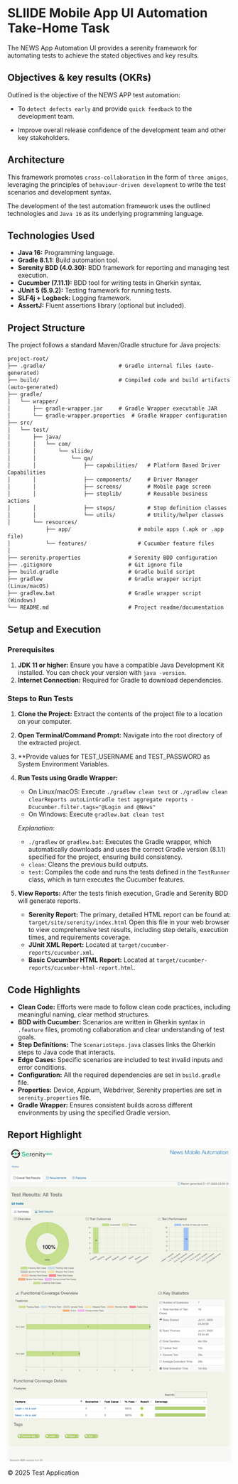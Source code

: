 # SLIIDE Mobile App UI Automation Take-Home Task
The NEWS App Automation UI provides a serenity framework for automating tests to achieve the stated
objectives and key results.

## Objectives &amp; key results (OKRs)

Outlined is the objective of the NEWS APP test automation:

* To `detect defects early` and provide `quick feedback` to the development team.

* Improve overall release confidence of the development team and other key stakeholders.

## Architecture

This framework promotes `cross-collaboration` in the form of `three amigos`, leveraging the principles
of `behaviour-driven development` to write the test scenarios and development syntax.

The development of the test automation framework uses the outlined technologies and `Java 16` as its underlying
programming language.

## Technologies Used

*   **Java 16:** Programming language.
*   **Gradle 8.1.1:** Build automation tool.
*   **Serenity BDD (4.0.30):** BDD framework for reporting and managing test execution.
*   **Cucumber (7.11.1):** BDD tool for writing tests in Gherkin syntax.
*   **JUnit 5 (5.9.2):** Testing framework for running tests.
*   **SLF4j + Logback:** Logging framework.
*   **AssertJ:** Fluent assertions library (optional but included).

## Project Structure

The project follows a standard Maven/Gradle structure for Java projects:

```
project-root/
├── .gradle/                       # Gradle internal files (auto-generated)
├── build/                         # Compiled code and build artifacts (auto-generated)
├── gradle/
│   └── wrapper/
│       ├── gradle-wrapper.jar     # Gradle Wrapper executable JAR
│       └── gradle-wrapper.properties  # Gradle Wrapper configuration
├── src/
│   └── test/
│       ├── java/
│       │   └── com/
│       │       └── sliide/
│       │           └── qa/
│       │               ├── capabilities/   # Platform Based Driver Capabilities
│       │               ├── components/     # Driver Manager
│       │               ├── screens/        # Mobile page screen
│       │               ├── steplib/        # Reusable business actions
│       │               ├── steps/          # Step definition classes 
│       │               └── utils/          # Utility/helper classes 
│       └── resources/
            ├── app/                     # mobile apps (.apk or .app file)
│           └── features/                # Cucumber feature files
│           
├── serenity.properties               # Serenity BDD configuration
├── .gitignore                        # Git ignore file
├── build.gradle                      # Gradle build script
├── gradlew                           # Gradle wrapper script (Linux/macOS)
├── gradlew.bat                       # Gradle wrapper script (Windows)
└── README.md                         # Project readme/documentation
```

## Setup and Execution

### Prerequisites

1.  **JDK 11 or higher:** Ensure you have a compatible Java Development Kit installed. You can check your version with `java -version`.
2.  **Internet Connection:** Required for Gradle to download dependencies.

### Steps to Run Tests

1.  **Clone the Project:** Extract the contents of the project file to a location on your computer.
2.  **Open Terminal/Command Prompt:** Navigate into the root directory of the extracted project.
3.  **Provide values for TEST_USERNAME and TEST_PASSWORD as System Environment Variables. 
4.  **Run Tests using Gradle Wrapper:**
    *   On Linux/macOS: Execute `./gradlew clean test` or
        `./gradlew clean clearReports autoLintGradle test aggregate reports -Dcucumber.filter.tags="@Login and @News"`
    *   On Windows: Execute `gradlew.bat clean test`

    *Explanation:*
    *   `./gradlew` or `gradlew.bat`: Executes the Gradle wrapper, which automatically downloads and uses the correct Gradle version (8.1.1) specified for the project, ensuring build consistency.
    *   `clean`: Cleans the previous build outputs.
    *   `test`: Compiles the code and runs the tests defined in the `TestRunner` class, which in turn executes the Cucumber features.

5.  **View Reports:** After the tests finish execution, Gradle and Serenity BDD will generate reports.
    *   **Serenity Report:** The primary, detailed HTML report can be found at:
        `target/site/serenity/index.html`
        Open this file in your web browser to view comprehensive test results, including step details, execution times, and requirements coverage.
    *   **JUnit XML Report:** Located at `target/cucumber-reports/cucumber.xml`.
    *   **Basic Cucumber HTML Report:** Located at `target/cucumber-reports/cucumber-html-report.html`.

## Code Highlights

*   **Clean Code:** Efforts were made to follow clean code practices, including meaningful naming, clear method structures.
*   **BDD with Cucumber:** Scenarios are written in Gherkin syntax in `.feature` files, promoting collaboration and clear understanding of test goals.
*   **Step Definitions:** The `ScenarioSteps.java` classes links the Gherkin steps to Java code that interacts.
*   **Edge Cases:** Specific scenarios are included to test invalid inputs and error conditions.
*   **Configuration:** All the required dependencies are set in `build.gradle` file.
*   **Properties:** Device, Appium, Webdriver, Serenity properties are set in `serenity.properties` file.
*   **Gradle Wrapper:** Ensures consistent builds across different environments by using the specified Gradle version.

## Report Highlight
![screenshot.png](screenshot.png)

&copy; 2025 Test Application 
